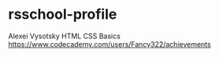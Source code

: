 # rsschool-profile
Alexei Vysotsky HTML CSS Basics https://www.codecademy.com/users/Fancy322/achievements
